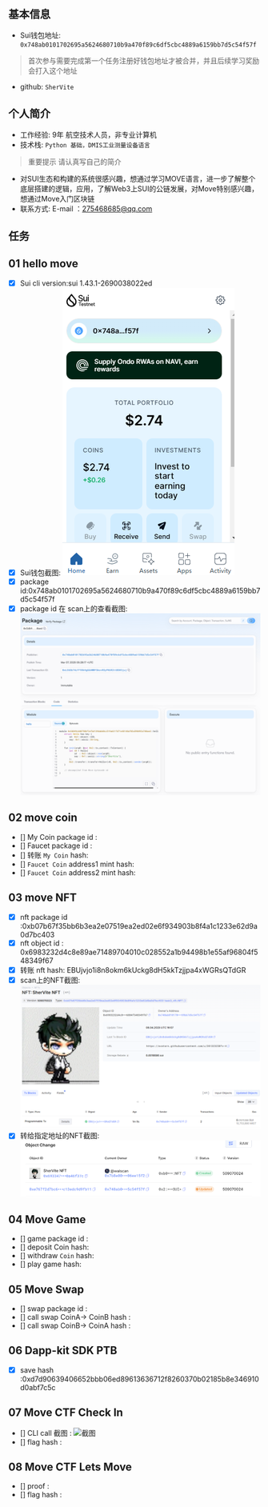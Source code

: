 ## 基本信息
- Sui钱包地址: `0x748ab0101702695a5624680710b9a470f89c6df5cbc4889a6159bb7d5c54f57f`
> 首次参与需要完成第一个任务注册好钱包地址才被合并，并且后续学习奖励会打入这个地址
- github: `SherVite`

## 个人简介
- 工作经验: 9年 航空技术人员，非专业计算机
- 技术栈: `Python 基础，DMIS工业测量设备语言`
> 重要提示 请认真写自己的简介
- 对SUI生态和构建的系统很感兴趣，想通过学习MOVE语言，进一步了解整个底层搭建的逻辑，应用，了解Web3上SUI的公链发展，对Move特别感兴趣，想通过Move入门区块链
- 联系方式: E-mail ：275468685@qq.com 

## 任务

##   01 hello move  
- [x] Sui cli version:sui 1.43.1-2690038022ed
- [x] Sui钱包截图: ![Sui钱包截图](./images/ID_2025-03-07_020538.png)
- [x] package id:0x748ab0101702695a5624680710b9a470f89c6df5cbc4889a6159bb7d5c54f57f 
- [x] package id 在 scan上的查看截图:![Scan截图](./images/Package_2025-03-07_141456.png)

##   02 move coin
- [] My Coin package id : 
- [] Faucet package id : 
- [] 转账 `My Coin` hash:
- [] `Faucet Coin` address1 mint hash:
- [] `Faucet Coin` address2 mint hash:

##   03 move NFT
- [x] nft package id :0xb07b67f35bb6b3ea2e07519ea2ed02e6f934903b8f4a1c1233e62d9a0d7bc403
- [x] nft object id : 0x6983232d4c8e89ae71489704010c028552a1b94498b1e55af96804f548349f67
- [x] 转账 nft  hash: EBUjvjo1i8n8okm6kUckg8dH5kkTzjjpa4xWGRsQTdGR
- [x] scan上的NFT截图:![Scan截图](./images/Task3_sent_myself.png)
- [x] 转给指定地址的NFT截图:![Scan截图](./images/Task3_sent_to_other.png)

##   04 Move Game
- [] game package id :
- [] deposit Coin hash:
- [] withdraw `Coin` hash:
- [] play game hash:

##   05 Move Swap
- [] swap package id :
- [] call swap CoinA-> CoinB  hash :
- [] call swap CoinB-> CoinA  hash :

##   06 Dapp-kit SDK PTB
- [x] save hash :0xd7d90639406652bbb06ed89613636712f8260370b02185b8e346910d0abf7c5c

##   07 Move CTF Check In
- [] CLI call 截图 : ![截图](./images/你的图片地址)
- [] flag hash :

##   08 Move CTF Lets Move
- [] proof : 
- [] flag hash :

